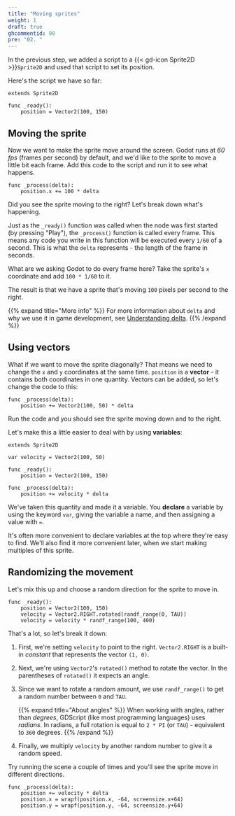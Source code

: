 ```yaml
---
title: "Moving sprites"
weight: 1
draft: true
ghcommentid: 90
pre: "02. "
---
```


In the previous step, we added a script to a {{< gd-icon Sprite2D >}}`Sprite2D` and used that script to set its position.

Here's the script we have so far:

```gdscript
extends Sprite2D

func _ready():
    position = Vector2(100, 150)
```

## Moving the sprite

Now we want to make the sprite move around the screen. Godot runs at *60 fps* (frames per second) by default, and we'd like to the sprite to move a little bit each frame. Add this code to the script and run it to see what happens.

```gdscript
func _process(delta):
    position.x += 100 * delta
```

Did you see the sprite moving to the right? Let's break down what's happening.

Just as the `_ready()` function was called when the node was first started (by pressing "Play"), the `_process()` function is called every frame. This means any code you write in this function will be executed every `1/60` of a second. This is what the `delta` represents - the length of the frame in seconds.

What are we asking Godot to do every frame here? Take the sprite's `x` coordinate and add `100 * 1/60` to it.

The result is that we have a sprite that's moving `100` pixels per second to the right.

{{% expand title="More info" %}}
For more information about `delta` and why we use it in game development, see [Understanding delta](/godot_recipes/4.x/basics/understanding_delta/).
{{% /expand %}}

## Using vectors

What if we want to move the sprite diagonally? That means we need to change the `x` and `y` coordinates at the same time. `position` is a **vector** - it contains both coordinates in one quantity. Vectors can be added, so let's change the code to this:

```gdscript
func _process(delta):
    position += Vector2(100, 50) * delta
```

Run the code and you should see the sprite moving down and to the right.

Let's make this a little easier to deal with by using **variables**:

```gdscript
extends Sprite2D

var velocity = Vector2(100, 50)

func _ready():
    position = Vector2(100, 150)

func _process(delta):
    position += velocity * delta
```

We've taken this quantity and made it a variable. You **declare** a variable by using the keyword `var`, giving the variable a name, and then assigning a value with `=`.

It's often more convenient to declare variables at the top where they're easy to find. We'll also find it more convenient later, when we start making multiples of this sprite.

## Randomizing the movement

Let's mix this up and choose a random direction for the sprite to move in.

```gdscript
func _ready():
    position = Vector2(100, 150)
    velocity = Vector2.RIGHT.rotated(randf_range(0, TAU))
    velocity = velocity * randf_range(100, 400)
```

That's a lot, so let's break it down:

1. First, we're setting `velocity` to point to the right. `Vector2.RIGHT` is a built-in *constant* that represents the vector `(1, 0)`.

1. Next, we're using `Vector2`'s `rotated()` method to rotate the vector. In the parentheses of `rotated()` it expects an angle.

1. Since we want to rotate a random amount, we use `randf_range()` to get a random number between `0` and `TAU`.

    {{% expand title="About angles" %}}
    When working with angles, rather than _degrees_, GDScript (like most programming languages) uses _radians_. In radians, a full rotation is equal to `2 * PI` (or `TAU`) - equivalent to `360` degrees.
    {{% /expand %}}

1. Finally, we multiply `velocity` by another random number to give it a random speed.

Try running the scene a couple of times and you'll see the sprite move in different directions.





```gdscript
func _process(delta):
    position += velocity * delta
    position.x = wrapf(position.x, -64, screensize.x+64)
    position.y = wrapf(position.y, -64, screensize.y+64)
```